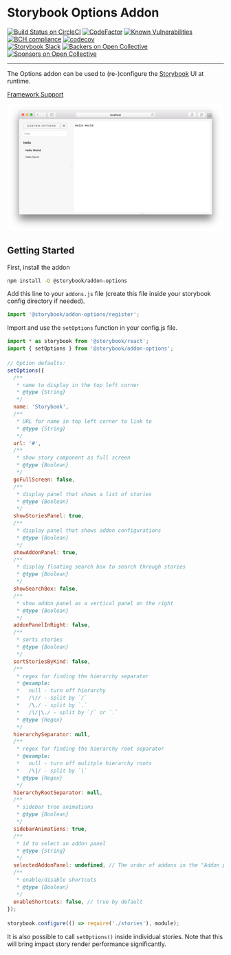 # Storybook Options Addon

[![Build Status on CircleCI](https://circleci.com/gh/storybooks/storybook.svg?style=shield)](https://circleci.com/gh/storybooks/storybook)
[![CodeFactor](https://www.codefactor.io/repository/github/storybooks/storybook/badge)](https://www.codefactor.io/repository/github/storybooks/storybook)
[![Known Vulnerabilities](https://snyk.io/test/github/storybooks/storybook/8f36abfd6697e58cd76df3526b52e4b9dc894847/badge.svg)](https://snyk.io/test/github/storybooks/storybook/8f36abfd6697e58cd76df3526b52e4b9dc894847)
[![BCH compliance](https://bettercodehub.com/edge/badge/storybooks/storybook)](https://bettercodehub.com/results/storybooks/storybook) [![codecov](https://codecov.io/gh/storybooks/storybook/branch/master/graph/badge.svg)](https://codecov.io/gh/storybooks/storybook)  
[![Storybook Slack](https://now-examples-slackin-rrirkqohko.now.sh/badge.svg)](https://now-examples-slackin-rrirkqohko.now.sh/)
[![Backers on Open Collective](https://opencollective.com/storybook/backers/badge.svg)](#backers) [![Sponsors on Open Collective](https://opencollective.com/storybook/sponsors/badge.svg)](#sponsors)

* * *

The Options addon can be used to (re-)configure the [Storybook](https://storybook.js.org) UI at runtime.

[Framework Support](https://github.com/storybooks/storybook/blob/master/ADDONS_SUPPORT.md)

![Screenshot](docs/screenshot.png)

## Getting Started

First, install the addon

```sh
npm install -D @storybook/addon-options
```

Add this line to your `addons.js` file (create this file inside your storybook config directory if needed).

```js
import '@storybook/addon-options/register';
```

Import and use the `setOptions` function in your config.js file.

```js
import * as storybook from '@storybook/react';
import { setOptions } from '@storybook/addon-options';

// Option defaults:
setOptions({
  /**
   * name to display in the top left corner
   * @type {String}
   */
  name: 'Storybook',
  /**
   * URL for name in top left corner to link to
   * @type {String}
   */
  url: '#',
  /**
   * show story component as full screen
   * @type {Boolean}
   */
  goFullScreen: false,
  /**
   * display panel that shows a list of stories
   * @type {Boolean}
   */
  showStoriesPanel: true,
  /**
   * display panel that shows addon configurations
   * @type {Boolean}
   */
  showAddonPanel: true,
  /**
   * display floating search box to search through stories
   * @type {Boolean}
   */
  showSearchBox: false,
  /**
   * show addon panel as a vertical panel on the right
   * @type {Boolean}
   */
  addonPanelInRight: false,
  /**
   * sorts stories
   * @type {Boolean}
   */
  sortStoriesByKind: false,
  /**
   * regex for finding the hierarchy separator
   * @example:
   *   null - turn off hierarchy
   *   /\// - split by `/`
   *   /\./ - split by `.`
   *   /\/|\./ - split by `/` or `.`
   * @type {Regex}
   */
  hierarchySeparator: null,
  /**
   * regex for finding the hierarchy root separator
   * @example:
   *   null - turn off mulitple hierarchy roots
   *   /\|/ - split by `|`
   * @type {Regex}
   */
  hierarchyRootSeparator: null,
  /**
   * sidebar tree animations
   * @type {Boolean}
   */
  sidebarAnimations: true,
  /**
   * id to select an addon panel
   * @type {String}
   */
  selectedAddonPanel: undefined, // The order of addons in the "Addon panel" is the same as you import them in 'addons.js'. The first panel will be opened by default as you run Storybook
  /**
   * enable/disable shortcuts
   * @type {Boolean}
   */
  enableShortcuts: false, // true by default
});

storybook.configure(() => require('./stories'), module);
```
It is also possible to call `setOptions()` inside individual stories. Note that this will bring impact story render performance significantly.
